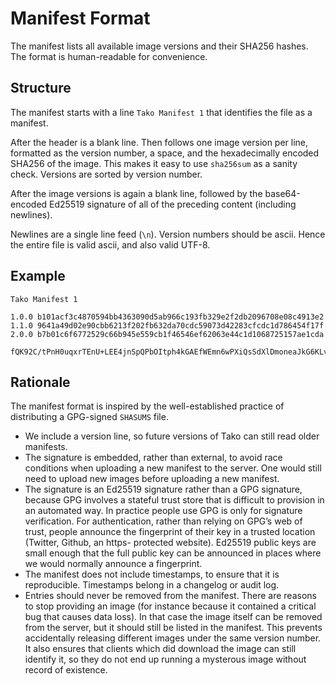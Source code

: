 # Manifest Format

The manifest lists all available image versions and their SHA256 hashes.
The format is human-readable for convenience.

## Structure

The manifest starts with a line `Tako Manifest 1` that identifies the file as
a manifest.

After the header is a blank line. Then follows one image version per line,
formatted as the version number, a space, and the hexadecimally encoded SHA256
of the image. This makes it easy to use `sha256sum` as a sanity check. Versions
are sorted by version number.

After the image versions is again a blank line, followed by the base64-encoded
Ed25519 signature of all of the preceding content (including newlines).

Newlines are a single line feed (`\n`). Version numbers should be ascii. Hence
the entire file is valid ascii, and also valid UTF-8.

## Example

    Tako Manifest 1

    1.0.0 b101acf3c4870594bb4363090d5ab966c193fb329e2f2db2096708e08c4913e2
    1.1.0 9641a49d02e90cbb6213f202fb632da70cdc59073d42283cfcdc1d786454f17f
    2.0.0 b7b01c6f6772529c66b945e559cb1f46546ef62063e44c1d1068725157ae1cda

    fQK92C/tPnH0uqxrTEnU+LEE4jnSpQPbOItph4kGAEfWEmn6wPXiQsSdXlDmoneaJkG6KLvInTvB7FlELoeQFg==

## Rationale

The manifest format is inspired by the well-established practice of distributing
a GPG-signed `SHASUMS` file.

* We include a version line, so future versions of Tako can still read older
  manifests.
* The signature is embedded, rather than external, to avoid race conditions when
  uploading a new manifest to the server. One would still need to upload new
  images before uploading a new manifest.
* The signature is an Ed25519 signature rather than a GPG signature, because GPG
  involves a stateful trust store that is difficult to provision in an automated
  way. In practice people use GPG is only for signature verification. For
  authentication, rather than relying on GPG’s web of trust, people announce
  the fingerprint of their key in a trusted location (Twitter, Github, an https-
  protected website). Ed25519 public keys are small enough that the full public
  key can be announced in places where we would normally announce a fingerprint.
* The manifest does not include timestamps, to ensure that it is reproducible.
  Timestamps belong in a changelog or audit log.
* Entries should never be removed from the manifest. There are reasons to stop
  providing an image (for instance because it contained a critical bug that
  causes data loss). In that case the image itself can be removed from the
  server, but it should still be listed in the manifest. This prevents
  accidentally releasing different images under the same version number. It also
  ensures that clients which did download the image can still identify it, so
  they do not end up running a mysterous image without record of existence.
